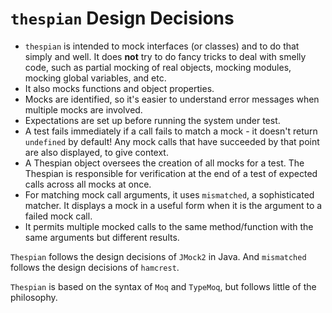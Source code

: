 # `thespian` Design Decisions

- `thespian` is intended to mock interfaces (or classes) and to do that simply and well.
  It does **not** try to do fancy tricks to deal with smelly code, such as partial mocking of real objects,
  mocking modules, mocking global variables, and etc.
- It also mocks functions and object properties.
- Mocks are identified, so it's easier to understand error messages when multiple mocks are involved.
- Expectations are set up before running the system under test.
- A test fails immediately if a call fails to match a mock - it doesn't return `undefined` by default!
  Any mock calls that have succeeded by that point are also displayed, to give context.
- A Thespian object oversees the creation of all mocks for a test.
  The Thespian is responsible for verification at the end of a test of expected calls across all mocks at once.
- For matching mock call arguments, it uses `mismatched`, a sophisticated matcher.
  It displays a mock in a useful form when it is the argument to a failed mock call.
- It permits multiple mocked calls to the same method/function with the same arguments but different results.

`Thespian` follows the design decisions of `JMock2` in Java.
And `mismatched` follows the design decisions of `hamcrest`.

`Thespian` is based on the syntax of `Moq` and `TypeMoq`, but follows little of the philosophy.

